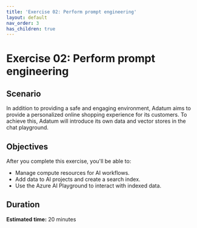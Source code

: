 ```yaml
---
title: 'Exercise 02: Perform prompt engineering'
layout: default
nav_order: 3
has_children: true
---
```


# Exercise 02: Perform prompt engineering

## Scenario

In addition to providing a safe and engaging environment, Adatum aims to provide a personalized online shopping experience for its customers. To achieve this, Adatum will introduce its own data and vector stores in the chat playground.

## Objectives

After you complete this exercise, you'll be able to:

 - Manage compute resources for AI workflows.
 - Add data to AI projects and create a search index.
 - Use the Azure AI Playground to interact with indexed data.

## Duration

**Estimated time:** 20 minutes
